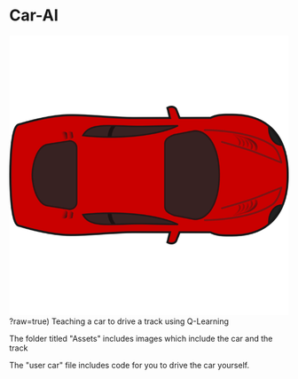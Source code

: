 # Car-AI

![Car](https://github.com/NoahHaag/Car-AI/blob/main/Assets/car.png)?raw=true)
Teaching a car to drive a track using Q-Learning

The folder titled "Assets" includes images which include the car and the track

The "user car" file includes code for you to drive the car yourself.
